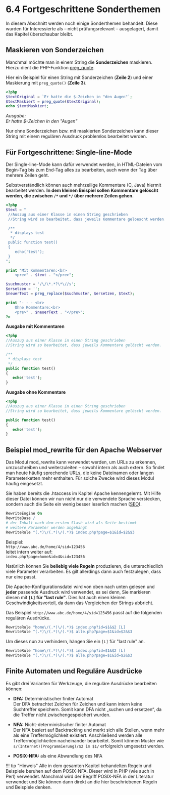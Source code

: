 # 6.4 Fortgeschrittene Sonderthemen

In diesem Abschnitt werden noch einige Sonderthemen behandelt. Diese wurden für Interessierte als – nicht prüfungsrelevant – ausgelagert, damit das Kapitel überschaubar bleibt. 

## Maskieren von Sonderzeichen

Manchmal möchte man in einem String die **Sonderzeichen** maskieren. Hierzu dient die PHP-Funktion [preg_quote](http://php.net/manual/en/function.preg-quote.php).

Hier ein Beispiel für einen String mit Sonderzeichen (**Zeile 2**) und einer Maskierung mit `preg_quote()` (**Zeile 3**).
```php linenums="1"
<?php
$textOriginal = `Er hatte die $-Zeichen in "den Augen"`;
$textMaskiert = preg_quote($textOriginal);
echo $textMaskiert;
```
*Ausgabe:<br>*
*Er hatte \$-Zeichen in den \"Augen\"*


Nur ohne Sonderzeichen bzw. mit maskierten Sonderzeichen kann dieser String mit einem regulären Ausdruck problemlos bearbeitet werden.


## Für Fortgeschrittene: Single-line-Mode

Der Single-line-Mode kann dafür verwendet werden, in HTML-Dateien vom Begin-Tag bis zum End-Tag alles zu bearbeiten, auch wenn der Tag über mehrere Zeilen geht.

Selbstverständlich können auch mehrzeilige Kommentare (C, Java) hiermit bearbeitet werden. **In dem kleinen Beispiel sollen Kommentare gelöscht werden, die zwischen  `/*` und  `*/` über mehrere Zeilen gehen.**

```php linenums="1"
<?php
$text = "
 //Auszug aus einer Klasse in einen String geschrieben
 //String wird so bearbeitet, dass jeweils Kommentare geloescht werden.

 /**
  * displays test
  */
 public function test()
 {
    echo('test');
 }
";

print "Mit Kommentaren:<br>
    <pre>" . $text . "</pre>";

$suchmuster = '/\/\*.*?\*\//s';
$ersetzen = '';
$neuerText = preg_replace($suchmuster, $ersetzen, $text);

print "- - - <br>
    Ohne Kommentare:<br>
    <pre>" . $neuerText . "</pre>";
?>
```


**Ausgabe mit Kommentaren**
```php linenums="1"
<?php
//Auszug aus einer Klasse in einen String geschrieben
//String wird so bearbeitet, dass jeweils Kommentare gelöscht werden.

/**
 * displays test
 */
public function test()
{
   echo('test');
}
```

**Ausgabe ohne Kommentare**
```php linenums="1"
<?php
//Auszug aus einer Klasse in einen String geschrieben
//String wird so bearbeitet, dass jeweils Kommentare gelöscht werden.

public function test()
{
   echo('test');
}
```

## Beispiel mod_rewrite für den Apache Webserver

Das Modul mod_rewrite kann verwendet werden, um URLs zu erkennen, umzuschreiben und weiterzuleiten – sowohl intern als auch extern. So findet man heute häufig sprechende URLs, die keine Dateinamen oder langen Parameterketten mehr enthalten. Für solche Zwecke wird dieses Modul häufig eingesetzt.

Sie haben bereits die .htaccess im Kapitel Apache kennengelernt. Mit Hilfe dieser Datei können wir nun nicht nur die verwendete Sprache verstecken, sondern auch die Seite ein wenig besser leserlich machen ([SEO](https://de.wikipedia.org/wiki/Suchmaschinenoptimierung)).

```apache
RewriteEngine On
RewriteBase /
# der Inhalt nach dem ersten Slash wird als Seite bestimmt
# weitere Parameter werden angehängt
RewriteRule ^(.*)\/(.*)\/(.*)$ index.php?page=$1&id=$2&$3
```

Beispiel:<br>
`http://www.abc.de/home/4/sid=123456`<br> 
leitet intern weiter auf:<br>
`index.php?page=home&id=4&sid=123456`


Natürlich können Sie **beliebig viele Regeln** produzieren, die unterschiedlich viele Parameter verarbeiten. Es gilt allerdings dann auch festzulegen, dass nur eine passt.

Die Apache-Konfigurationsdatei wird von oben nach unten gelesen und **jeder** passende Ausdruck wird verwendet, es sei denn, Sie markieren diesen mit **`[L]` für "last rule"**. Dies hat auch einen kleinen Geschwindigkeitsvorteil, da dann das Vergleichen der Strings abbricht.

Das Beispiel `http://www.abc.de/home/4/sid=123456` passt auf die folgenden regulären Ausdrücke.

```apache
RewriteRule ^home\/(.*)\/(.*)$ index.php?id=$1&$2 [L]
RewriteRule ^(.*)\/(.*)\/(.*)$ alle.php?page=$1&id=$2&$3
```

Um dieses nun zu verhindern, hängen Sie ein `[L]` für "last rule" an.

```apache
RewriteRule ^home\/(.*)\/(.*)$ index.php?id=$1&$2 [L]
RewriteRule ^(.*)\/(.*)\/(.*)$ alle.php?page=$1&id=$2&$3
```

## Finite Automaten und Reguläre Ausdrücke

Es gibt drei Varianten für Werkzeuge, die reguläre Ausdrücke bearbeiten können:

- **DFA:** Deterministischer finiter Automat  
  Der DFA betrachtet Zeichen für Zeichen und kann intern keine Suchtreffer speichern. Somit kann DFA nicht „suchen und ersetzen“, da die Treffer nicht zwischengespeichert wurden.

- **NFA:** Nicht-deterministischer finiter Automat  
  Der NFA basiert auf Backtracking und merkt sich alle Stellen, wenn mehr als eine Treffermöglichkeit existiert. Anschließend werden alle Treffermöglichkeiten nacheinander bearbeitet. Somit können Muster wie `s/(Internet)(Programmierung)/$2 im $1/` erfolgreich umgesetzt werden.

- **POSIX-NFA:** als eine Abwandlung des NFA

!!! tip "Hinweis"
    Alle in dem gesamten Kapitel behandelten Regeln und Beispiele beruhen auf dem POSIX-NFA. Dieser wird in PHP (wie auch in Perl) verwendet. Manchmal wird der Begriff POSIX-NFA in der Literatur verwendet und Sie können dann direkt an die hier beschriebenen Regeln und Beispiele denken.
